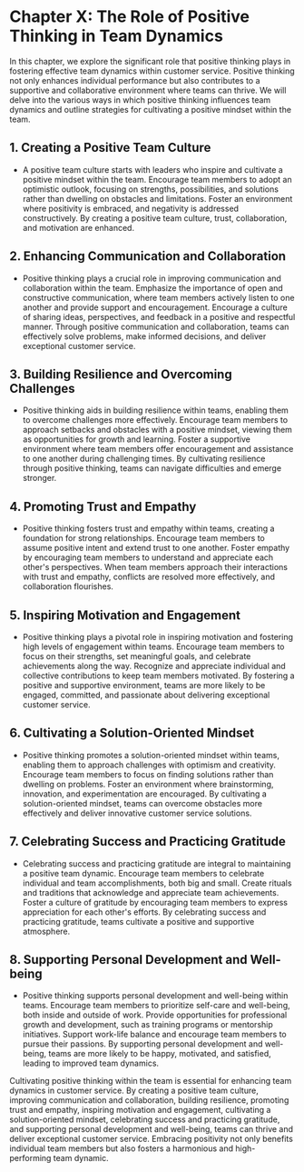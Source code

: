 Chapter X: The Role of Positive Thinking in Team Dynamics
=========================================================

In this chapter, we explore the significant role that positive thinking plays in fostering effective team dynamics within customer service. Positive thinking not only enhances individual performance but also contributes to a supportive and collaborative environment where teams can thrive. We will delve into the various ways in which positive thinking influences team dynamics and outline strategies for cultivating a positive mindset within the team.

**1. Creating a Positive Team Culture**
---------------------------------------

* A positive team culture starts with leaders who inspire and cultivate a positive mindset within the team. Encourage team members to adopt an optimistic outlook, focusing on strengths, possibilities, and solutions rather than dwelling on obstacles and limitations. Foster an environment where positivity is embraced, and negativity is addressed constructively. By creating a positive team culture, trust, collaboration, and motivation are enhanced.

**2. Enhancing Communication and Collaboration**
------------------------------------------------

* Positive thinking plays a crucial role in improving communication and collaboration within the team. Emphasize the importance of open and constructive communication, where team members actively listen to one another and provide support and encouragement. Encourage a culture of sharing ideas, perspectives, and feedback in a positive and respectful manner. Through positive communication and collaboration, teams can effectively solve problems, make informed decisions, and deliver exceptional customer service.

**3. Building Resilience and Overcoming Challenges**
----------------------------------------------------

* Positive thinking aids in building resilience within teams, enabling them to overcome challenges more effectively. Encourage team members to approach setbacks and obstacles with a positive mindset, viewing them as opportunities for growth and learning. Foster a supportive environment where team members offer encouragement and assistance to one another during challenging times. By cultivating resilience through positive thinking, teams can navigate difficulties and emerge stronger.

**4. Promoting Trust and Empathy**
----------------------------------

* Positive thinking fosters trust and empathy within teams, creating a foundation for strong relationships. Encourage team members to assume positive intent and extend trust to one another. Foster empathy by encouraging team members to understand and appreciate each other's perspectives. When team members approach their interactions with trust and empathy, conflicts are resolved more effectively, and collaboration flourishes.

**5. Inspiring Motivation and Engagement**
------------------------------------------

* Positive thinking plays a pivotal role in inspiring motivation and fostering high levels of engagement within teams. Encourage team members to focus on their strengths, set meaningful goals, and celebrate achievements along the way. Recognize and appreciate individual and collective contributions to keep team members motivated. By fostering a positive and supportive environment, teams are more likely to be engaged, committed, and passionate about delivering exceptional customer service.

**6. Cultivating a Solution-Oriented Mindset**
----------------------------------------------

* Positive thinking promotes a solution-oriented mindset within teams, enabling them to approach challenges with optimism and creativity. Encourage team members to focus on finding solutions rather than dwelling on problems. Foster an environment where brainstorming, innovation, and experimentation are encouraged. By cultivating a solution-oriented mindset, teams can overcome obstacles more effectively and deliver innovative customer service solutions.

**7. Celebrating Success and Practicing Gratitude**
---------------------------------------------------

* Celebrating success and practicing gratitude are integral to maintaining a positive team dynamic. Encourage team members to celebrate individual and team accomplishments, both big and small. Create rituals and traditions that acknowledge and appreciate team achievements. Foster a culture of gratitude by encouraging team members to express appreciation for each other's efforts. By celebrating success and practicing gratitude, teams cultivate a positive and supportive atmosphere.

**8. Supporting Personal Development and Well-being**
-----------------------------------------------------

* Positive thinking supports personal development and well-being within teams. Encourage team members to prioritize self-care and well-being, both inside and outside of work. Provide opportunities for professional growth and development, such as training programs or mentorship initiatives. Support work-life balance and encourage team members to pursue their passions. By supporting personal development and well-being, teams are more likely to be happy, motivated, and satisfied, leading to improved team dynamics.

Cultivating positive thinking within the team is essential for enhancing team dynamics in customer service. By creating a positive team culture, improving communication and collaboration, building resilience, promoting trust and empathy, inspiring motivation and engagement, cultivating a solution-oriented mindset, celebrating success and practicing gratitude, and supporting personal development and well-being, teams can thrive and deliver exceptional customer service. Embracing positivity not only benefits individual team members but also fosters a harmonious and high-performing team dynamic.
